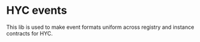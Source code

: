 # HYC events

This lib is used to make event formats uniform across registry and instance contracts for HYC.